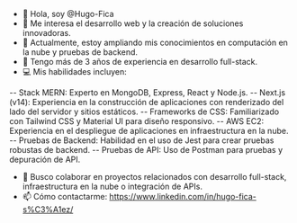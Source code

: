 - 👋 Hola, soy @Hugo-Fica
- 👀 Me interesa el desarrollo web y la creación de soluciones innovadoras.
- 🌱 Actualmente, estoy ampliando mis conocimientos en computación en la nube y pruebas de backend.
- 💼 Tengo más de 3 años de experiencia en desarrollo full-stack.
- 💻 Mis habilidades incluyen:

-- Stack MERN: Experto en MongoDB, Express, React y Node.js.
-- Next.js (v14): Experiencia en la construcción de aplicaciones con renderizado del lado del servidor y sitios estáticos.
-- Frameworks de CSS: Familiarizado con Tailwind CSS y Material UI para diseño responsivo.
-- AWS EC2: Experiencia en el despliegue de aplicaciones en infraestructura en la nube.
-- Pruebas de Backend: Habilidad en el uso de Jest para crear pruebas robustas de backend.
-- Pruebas de API: Uso de Postman para pruebas y depuración de API.
- 💞️ Busco colaborar en proyectos relacionados con desarrollo full-stack, infraestructura en la nube o integración de APIs.
- 📫 Cómo contactarme: https://www.linkedin.com/in/hugo-fica-s%C3%A1ez/

<!---
Hugo-Fica/Hugo-Fica is a ✨ special ✨ repository because its `README.md` (this file) appears on your GitHub profile.
You can click the Preview link to take a look at your changes.
--->
